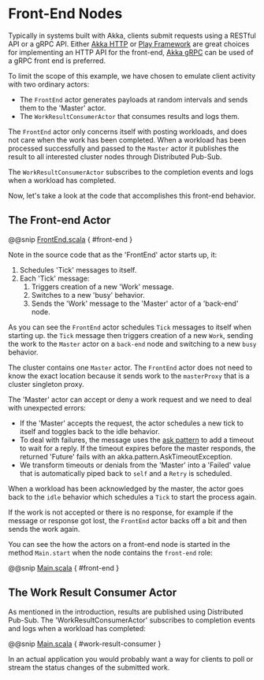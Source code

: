 # Front-End Nodes

Typically in systems built with Akka, clients submit requests using a RESTful API or a gRPC API. 
Either [Akka HTTP](http://doc.akka.io/docs/akka-http/current/scala/http/introduction.html) or [Play Framework](https://www.playframework.com) 
are great choices for implementing an HTTP API for the front-end, [Akka
gRPC](https://doc.akka.io/docs/akka-grpc/current/index.html) can be used of a gRPC front end is preferred.

To limit the scope of this example, we have chosen to emulate client activity with two ordinary actors:

* The `FrontEnd` actor generates payloads at random intervals and sends them to the 'Master' actor.
* The `WorkResultConsumerActor` that consumes results and logs them.


The `FrontEnd` actor only concerns itself with posting workloads, and does not care when the work has been completed. 
When a workload has been processed successfully and passed to the `Master` actor it publishes the result to all interested cluster nodes through Distributed Pub-Sub. 

The `WorkResultConsumerActor` subscribes to the completion events and logs when a workload has completed.

Now, let's take a look at the code that accomplishes this front-end behavior.

## The Front-end Actor

@@snip [FrontEnd.scala]($g8src$/scala/worker/FrontEnd.scala) { #front-end }

Note in the source code that as the 'FrontEnd' actor starts up, it:

1. Schedules 'Tick' messages to itself.
1. Each 'Tick' message:
    1. Triggers creation of a new 'Work' message.
    1. Switches to a new 'busy' behavior.
    1. Sends the 'Work' message to the 'Master' actor of a 'back-end' node.

As you can see the `FrontEnd` actor schedules `Tick` messages to itself when starting up. the `Tick` message then triggers creation of a new `Work`, sending the work to the `Master` actor on a `back-end` node and switching to a new `busy` behavior.

The cluster contains one `Master` actor. The `FrontEnd` actor does not need to know the exact location because it sends work to the `masterProxy` that is a cluster singleton proxy.

The 'Master' actor can accept or deny a work request and we need to deal with unexpected errors:

* If the 'Master' accepts the request, the actor schedules a new tick to itself and toggles back to the idle behavior.
* To deal with failures, the message uses the [ask pattern](http://doc.akka.io/docs/akka/current/scala/actors.html#ask-send-and-receive-future) to add a timeout to wait for a reply. If the timeout expires before the master responds, the returned 'Future' fails with an akka.pattern.AskTimeoutException.
* We transform timeouts or denials from the 'Master' into a 'Failed' value that is automatically piped back to `self` and a `Retry` is scheduled.

When a workload has been acknowledged by the master, the actor goes back to the  `idle` behavior which schedules
a `Tick` to start the process again.  

If the work is not accepted or there is no response, for example if the message or response got lost, the `FrontEnd` actor backs off a bit and then sends the work again.

You can see the how the actors on a front-end node is started in the method `Main.start` when the node
contains the `front-end` role:

@@snip [Main.scala]($g8src$/scala/worker/Main.scala) { #front-end }

## The Work Result Consumer Actor
As mentioned in the introduction, results are published using Distributed Pub-Sub. The 'WorkResultConsumerActor' subscribes to completion events and logs when a workload has completed:

@@snip [Main.scala]($g8src$/scala/worker/WorkResultConsumer.scala) { #work-result-consumer }

In an actual application you would probably want a way for clients to poll or stream the status changes of the submitted work.
